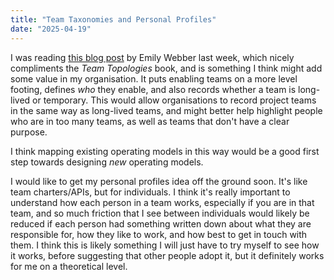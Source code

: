 ```yaml
---
title: "Team Taxonomies and Personal Profiles"
date: "2025-04-19"
---
```


I was reading [this blog post](https://emilywebber.co.uk/team-taxonomies-for-digital-data-and-technology-organisations/) by Emily Webber last week, which nicely compliments the _Team Topologies_ book, and is something I think might add some value in my organisation. It puts enabling teams on a more level footing, defines _who_ they enable, and also records whether a team is long-lived or temporary. This would allow organisations to record project teams in the same way as long-lived teams, and might better help highlight people who are in too many teams, as well as teams that don't have a clear purpose.

I think mapping existing operating models in this way would be a good first step towards designing _new_ operating models.

I would like to get my personal profiles idea off the ground soon. It's like team charters/APIs, but for individuals. I think it's really important to understand how each person in a team works, especially if you are in that team, and so much friction that I see between individuals would likely be reduced if each person had something written down about what they are responsible for, how they like to work, and how best to get in touch with them. I think this is likely something I will just have to try myself to see how it works, before suggesting that other people adopt it, but it definitely works for me on a theoretical level.